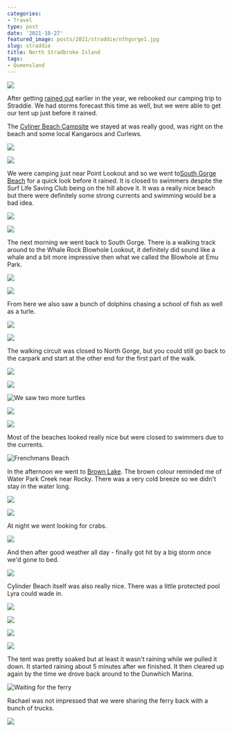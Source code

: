 ```yaml
---
categories:
- Travel
type: post
date: '2021-10-27'
featured_image: posts/2021/straddie/nthgorge1.jpg
slug: straddie
title: North Stradbroke Island
tags:
- Queensland
---
```


![](ferry-there.jpg)

After getting [rained out](https://www.abc.net.au/news/2021-03-22/qld-wet-weather-south-east-gold-coast/100020342) earlier in the year, we rebooked our camping trip to Straddie. We had storms forecast this time as well, but we were able to get our tent up just before it rained. 

The [Cyliner Beach Campsite](https://www.minjerribahcamping.com.au/location/3-cylinder-beach) we stayed at was really good, was right on the beach and some local Kangaroos and Curlews.

![](campsite1.jpg)

![](campsite2.jpg)

We were camping just near Point Lookout and so we went to[South Gorge Beach](https://stradbrokeisland.com/tour-item/south-gorge/) for a quick look before it rained. It is closed to swimmers despite the Surf Life Saving Club being on the hill above it. It was a really nice beach but there were definitely some strong currents and swimming would be a bad idea.

![](southgorge0.jpg)

![](southgorge1.jpg)

The next morning we went back to South Gorge. There is a walking track around to the Whale Rock Blowhole Lookout, it definitely did sound like a whale and a bit more impressive then what we called the Blowhole at Emu Park.

![](southgorge2.jpg)

![](blowhole.jpg)

From here we also saw a bunch of dolphins chasing a school of fish as well as a turle.

![](dolphin.jpg)

![](turtle.jpg)

The walking circuit was closed to North Gorge, but you could still go back to the carpark and start at the other end for the first part of the walk.

![](nthgorge1.jpg)

![](nthgorge2.jpg)

![](turle2.jpg "We saw two more turtles")

![](nthgorge3.jpg)

![](nthgorge4.jpg)

Most of the beaches looked really nice but were closed to swimmers due to the currents. 

![](whale-walk.jpg "Frenchmans Beach")

In the afternoon we went to [Brown Lake](https://en.wikipedia.org/wiki/Brown_Lake_%28Stradbroke_Island%29). The brown colour reminded me of Water Park Creek near Rocky. There was a very cold breeze so we didn't stay in the water long.

![](brownlake1.jpg)

![](brownlake2.jpg)

At night we went looking for crabs.

![](crab.jpg)

And then after good weather all day - finally got hit by a big storm once we'd gone to bed.

![](rain.jpg)

Cylinder Beach itself was also really nice. There was a little protected pool Lyra could wade in.

![](beach0.jpg)

![](beach1.jpg)

![](beach2.jpg)

![](beach3.jpg)

The tent was pretty soaked but at least it wasn't raining while we pulled it down. It started raining about 5 minutes after we finished. It then cleared up again by the time we drove back around to the Dunwhich Marina.

![](marina.jpg "Waiting for the ferry")

Rachael was not impressed that we were sharing the ferry back with a bunch of trucks.

![](ferry-back.jpg)

